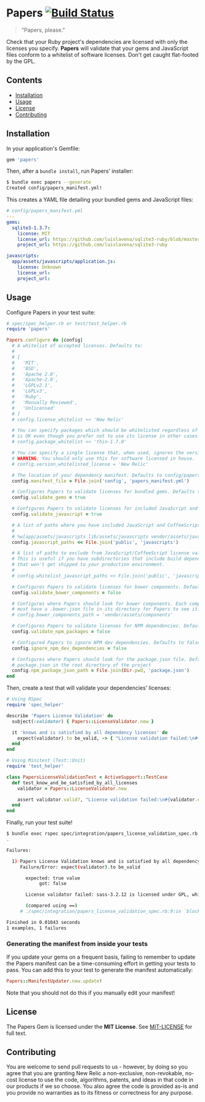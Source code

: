 # Papers [![Build Status](https://travis-ci.org/newrelic/papers.svg?branch=master)](https://travis-ci.org/newrelic/papers)

> "Papers, please."

Check that your Ruby project's dependencies are licensed with only the licenses you specify.  **Papers** will validate that your gems and JavaScript files conform to a whitelist of software licenses. Don't get caught flat-footed by the GPL.

## Contents

* [Installation](#installation)
* [Usage](#usage)
* [License](#license)
* [Contributing](#contributing)

## Installation

In your application's Gemfile:

```ruby
gem 'papers'
```

Then, after a `bundle install`, run Papers' installer:

```sh
$ bundle exec papers --generate
Created config/papers_manifest.yml!
```

This creates a YAML file detailing your bundled gems and JavaScript files:

```yaml
# config/papers_manifest.yml
---
gems:
  sqlite3-1.3.7:
    license: MIT
    license_url: https://github.com/luislavena/sqlite3-ruby/blob/master/LICENSE
    project_url: https://github.com/luislavena/sqlite3-ruby

javascripts:
  app/assets/javascripts/application.js:
    license: Unknown
    license_url:
    project_url:
```

## Usage

Configure Papers in your test suite:

```ruby
# spec/spec_helper.rb or test/test_helper.rb
require 'papers'

Papers.configure do |config|
  # A whitelist of accepted licenses. Defaults to:
  #
  # [
  #   'MIT',
  #   'BSD',
  #   'Apache 2.0',
  #   'Apache-2.0',
  #   'LGPLv2.1',
  #   'LGPLv3',
  #   'Ruby',
  #   'Manually Reviewed',
  #   'Unlicensed'
  # ]
  # config.license_whitelist << 'New Relic'

  # You can specify packages which should be whitelisted regardless of license, in case you know your usage
  # is OK even though you prefer not to use its license in other cases.
  # config.package_whitelist << 'thin-1.7.0'

  # You can specify a single license that, when used, ignores the version. Defaults to nil.
  # WARNING: You should only use this for software licensed in house.
  # config.version_whitelisted_license = 'New Relic'

  # The location of your dependency manifest. Defaults to config/papers_manifest.yml
  config.manifest_file = File.join('config', 'papers_manifest.yml')

  # Configures Papers to validate licenses for bundled gems. Defaults to true.
  config.validate_gems = true

  # Configures Papers to validate licenses for included JavaScript and CoffeScript files. Defaults to true.
  config.validate_javascript = true

  # A list of paths where you have included JavaScript and CoffeeScript files. Defaults to:
  #
  # %w[app/assets/javascripts lib/assets/javascripts vendor/assets/javascripts]
  config.javascript_paths << File.join('public', 'javascripts')

  # A list of paths to exclude from JavaScript/CoffeeScript license validation.
  # This is useful if you have subdirectories that include build dependencies
  # that won't get shipped to your production environment.
  #
  # config.whitelist_javascript_paths << File.join('public', 'javascripts', 'node_modules')

  # Configures Papers to validate licenses for bower components. Defaults to false.
  config.validate_bower_components = false

  # Configures where Papers should look for bower components. Each component
  # must have a .bower.json file in its directory for Papers to see it.
  # config.bower_components_path = 'vendor/assets/components'

  # Configures Papers to validate licenses for NPM dependencies. Defaults to false.
  config.validate_npm_packages = false

  # Configured Papers to ignore NPM dev dependencies. Defaults to false.
  config.ignore_npm_dev_dependencies = false

  # Configures where Papers should look for the package.json file. Defaults to:
  # package.json in the root directory of the project
  config.npm_package_json_path = File.join(Dir.pwd, 'package.json')
end
```

Then, create a test that will validate your dependencies' licenses:

```ruby
# Using RSpec
require 'spec_helper'

describe 'Papers License Validation' do
  subject(:validator) { Papers::LicenseValidator.new }

  it 'knows and is satisfied by all dependency licenses' do
    expect(validator).to be_valid, -> { "License validation failed:\n#{validator.errors.join("\n")}" }
  end
end

# Using Minitest (Test::Unit)
require 'test_helper'

class PapersLicenseValidationTest < ActiveSupport::TestCase
  def test_know_and_be_satisfied_by_all_licenses
    validator = Papers::LicenseValidator.new

    assert validator.valid?, "License validation failed:\n#{validator.errors.join("\n")}"
  end
end
```

Finally, run your test suite!

```sh
$ bundle exec rspec spec/integration/papers_license_validation_spec.rb
.

Failures:

  1) Papers License Validation knows and is satisfied by all dependency licenses
     Failure/Error: expect(validator).to be_valid

       expected: true value
            got: false

       License validator failed: sass-3.2.12 is licensed under GPL, which is not whitelisted

       (compared using ==)
     # ./spec/integration/papers_license_validation_spec.rb:9:in `block (2 levels) in <top (required)>'

Finished in 0.01043 seconds
1 examples, 1 failures
```

### Generating the manifest from inside your tests
If you update your gems on a frequent basis, failing to remember to update the Papers manifest can be a time-consuming effort in getting your tests to pass.  You can add this to your test to generate the manifest automatically:

```ruby
Papers::ManifestUpdater.new.update!
```

Note that you should not do this if you manually edit your manifest!


## License

The Papers Gem is licensed under the __MIT License__.  See [MIT-LICENSE](https://github.com/newrelic/papers/blob/master/MIT-LICENSE) for full text.

## Contributing

You are welcome to send pull requests to us - however, by doing so you agree that you are granting New Relic a non-exclusive, non-revokable, no-cost license to use the code, algorithms, patents, and ideas in that code in our products if we so choose. You also agree the code is provided as-is and you provide no warranties as to its fitness or correctness for any purpose.
